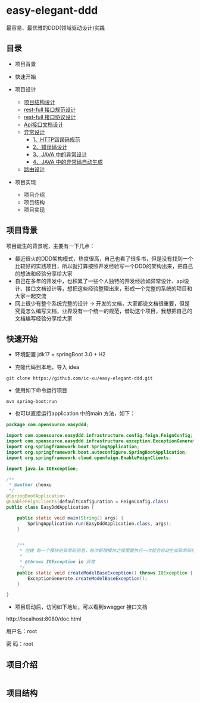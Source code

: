 # easy-elegant-ddd
最容易、最优雅的DDD(领域驱动设计)实践

## 目录
- 项目背景
- 快速开始
- 项目设计
  - [项目结构设计](doc/markdown/项目结构设计.md)
  - [rest-full 接口规范设计](doc/markdown/api/rest-full%20接口设计.md)
  - [rest-full 接口协议设计](doc/markdown/api/restfull接口协议设计.md)
  - [Api接口文档设计](doc/markdown/文档设计.md)
  - [异常设计](doc/markdown/error-code/异常设计.md)
    - [1、HTTP错误码规范](doc/markdown/error-code/1、HTTP错误码规范.md)
    - [2、错误码设计](doc/markdown/error-code/2、错误码设计.md)
    - [3、JAVA 中的异常设计](doc/markdown/error-code/3、JAVA%20中的异常设计.md)
    - [4、JAVA 中的异常码自动生成](doc/markdown/error-code/4、JAVA结合OpenApi自动生成异常码文档.md)
  - [路由设计](doc/markdown/全局路由信息列表.md)
 

- 项目实现
  - 项目介绍
  - 项目结构
  - 项目实现

## 项目背景
项目诞生的背景呢，主要有一下几点：
- 最近很火的DDD架构模式，热度很高，自己也看了很多书，但是没有找到一个比较好的实践项目，所以就打算按照开发经验写一个DDD的架构出来，把自己的想法和经验分享给大家
- 自己在多年的开发中，也积累了一些个人独特的开发经验如异常设计、api设计、接口文档设计等，想把这些经验整理出来，形成一个完整的系统的项目和大家一起交流
- 网上很少有整个系统完整的设计 -> 开发的文档，大家都说文档很重要，但是究竟怎么编写文档，业界没有一个统一的规范，借助这个项目，我想把自己的文档编写经验分享给大家

## 快速开始
- 环境配置
  jdk17 + springBoot 3.0 + H2

- 克隆代码到本地，导入 idea
```shell
git clone https://github.com/ic-xu/easy-elegant-ddd.git
```
- 使用如下命令运行项目
```shell
mvn spring-boot:run
```
- 也可以直接运行application 中的main 方法，如下：
```java
package com.opensource.easyddd;

import com.opensource.easyddd.infrastructure.config.feign.FeignConfig;
import com.opensource.easyddd.infrastructure.exception.ExceptionGenerate;
import org.springframework.boot.SpringApplication;
import org.springframework.boot.autoconfigure.SpringBootApplication;
import org.springframework.cloud.openfeign.EnableFeignClients;

import java.io.IOException;

/**
 * @author chenxu
 */
@SpringBootApplication
@EnableFeignClients(defaultConfiguration = FeignConfig.class)
public class EasyDddApplication {

    public static void main(String[] args) {
        SpringApplication.run(EasyDddApplication.class, args);
    }


    /**
     * 创建 每一个模块的异常码信息，每次新增模块之侯需要执行一次就会自动生成异常码信息
     *
     * @throws IOException io 异常
     */
    public static void createModelBaseException() throws IOException {
        ExceptionGenerate.createModelBaseException();
    }

}
```
- 项目启动后，访问如下地址，可以看到swagger 接口文档

http://localhost:8080/doc.html

用户名：root

密 码：root
## 项目介绍
```
```
## 项目结构
```
```
